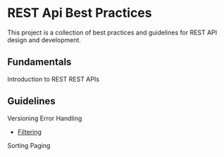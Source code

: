# REST Api Best Practices

This project is a collection of best practices and guidelines for REST API design and development.


## Fundamentals

Introduction to REST
REST APIs


## Guidelines

Versioning
Error Handling

- [Filtering](https://github.com/sfvicente/RESTAPIBestPractices/blob/master/Docs/Filtering.md)

Sorting
Paging

